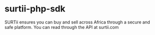 # surtii-php-sdk
SURTii ensures you can buy and sell across Africa through a secure and safe platform. You can read through the API at surtii.com
